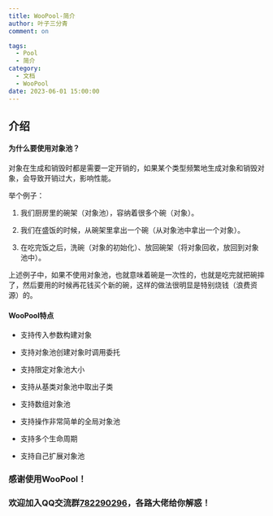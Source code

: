 ```yaml
---
title: WooPool-简介
author: 叶子三分青
comment: on

tags:
  - Pool 
  - 简介
category:
  - 文档
  - WooPool
date: 2023-06-01 15:00:00
---
```

## 介绍
#### 为什么要使用对象池？

对象在生成和销毁时都是需要一定开销的，如果某个类型频繁地生成对象和销毁对象，会导致开销过大，影响性能。

举个例子：

1. 我们厨房里的碗架（对象池），容纳着很多个碗（对象）。

2. 我们在盛饭的时候，从碗架里拿出一个碗（从对象池中拿出一个对象）。

3. 在吃完饭之后，洗碗（对象的初始化）、放回碗架（将对象回收，放回到对象池中）。

上述例子中，如果不使用对象池，也就意味着碗是一次性的，也就是吃完就把碗摔了，然后要用的时候再花钱买个新的碗，这样的做法很明显是特别烧钱（浪费资源）的。




#### WooPool特点

* 支持传入参数构建对象

* 支持对象池创建对象时调用委托

* 支持限定对象池大小

* 支持从基类对象池中取出子类

* 支持数组对象池

* 支持操作非常简单的全局对象池

* 支持多个生命周期

* 支持自己扩展对象池

  

### 感谢使用WooPool！

### 欢迎加入QQ交流群[782290296](https://jq.qq.com/?_wv=1027&k=sbKbmsTY)，各路大佬给你解惑！
